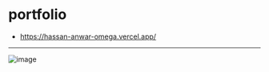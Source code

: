 # portfolio

- https://hassan-anwar-omega.vercel.app/
---
 ![image](https://github.com/user-attachments/assets/8a6f49ae-bdb6-45ec-89c2-03ed80bb5215)



